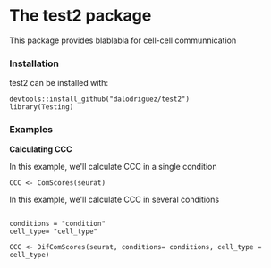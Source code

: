 # The test2 package
This package provides blablabla for cell-cell communnication 

### Installation 
test2 can be installed with:
```
devtools::install_github("dalodriguez/test2")
library(Testing)
```


### Examples

**Calculating CCC**  

In this example, we'll calculate CCC in a single condition
```
CCC <- ComScores(seurat)

```


In this example, we'll calculate CCC in several conditions
```

conditions = "condition"
cell_type= "cell_type"

CCC <- DifComScores(seurat, conditions= conditions, cell_type = cell_type)

```
